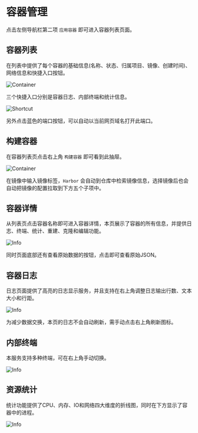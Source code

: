 # 容器管理

点击左侧导航栏第二项 `应用容器` 即可进入容器列表页面。

## 容器列表

在列表中提供了每个容器的基础信息(名称、状态、归属项目、镜像、创建时间)、网络信息和快捷入口按钮。

![Container](/image/container.jpg)

三个快捷入口分别是容器日志、内部终端和统计信息。

![Shortcut](/image/shortcut.png)

另外点击蓝色的端口按钮，可以自动以当前网页域名打开此端口。

## 构建容器

在容器列表页点击右上角 `构建容器` 即可看到此抽屉。

![Container](/image/container.png)

在镜像中输入镜像标签，`Harbor` 会自动到仓库中检索镜像信息，选择镜像后也会自动把镜像的配置拉取到下方五个子项中。

## 容器详情

从列表页点击容器名称即可进入容器详情，本页展示了容器的所有信息，并提供日志、终端、统计、重建、克隆和编辑功能。

![Info](/image/container_info.png)

同时页面底部还有查看原始数据的按钮，点击即可查看原始JSON。

## 容器日志

日志页面提供了高亮的日志显示服务，并且支持在右上角调整日志输出行数、文本大小和行距。

![Info](/image/container_log.png)

为减少数据交换，本页的日志不会自动刷新，需手动点击右上角刷新图标。

## 内部终端

本服务支持多种终端，可在右上角手动切换。

![Info](/image/container_shell.png)

## 资源统计

统计功能提供了CPU、内存、IO和网络四大维度的折线图，同时在下方显示了容器中的进程。

![Info](/image/container_stat.png)